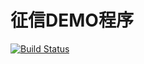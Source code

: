 # 征信DEMO程序
[![Build Status](https://travis-ci.org/humin11/zhengxin.svg?branch=develop)](https://travis-ci.org/humin11/zhengxin)
    
